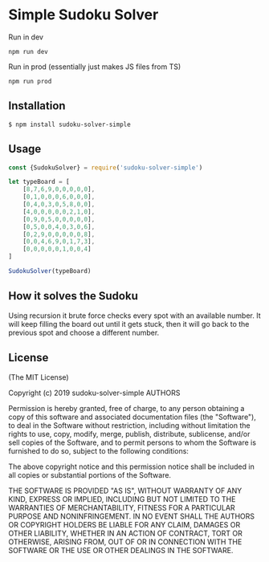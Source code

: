 # Simple Sudoku Solver

Run in dev

`npm run dev`

Run in prod (essentially just makes JS files from TS)

`npm run prod`


## Installation
```
$ npm install sudoku-solver-simple
```

## Usage
```javascript
const {SudokuSolver} = require('sudoku-solver-simple')

let typeBoard = [
    [8,7,6,9,0,0,0,0,0],
    [0,1,0,0,0,6,0,0,0],
    [0,4,0,3,0,5,8,0,0],
    [4,0,0,0,0,0,2,1,0],
    [0,9,0,5,0,0,0,0,0],
    [0,5,0,0,4,0,3,0,6],
    [0,2,9,0,0,0,0,0,8],
    [0,0,4,6,9,0,1,7,3],
    [0,0,0,0,0,1,0,0,4]
]

SudokuSolver(typeBoard)
```

## How it solves the Sudoku

Using recursion it brute force checks every spot with an available number. It will keep filling the board out until it gets stuck, then it will go back to the previous spot and choose a different number.

## License
(The MIT License)

Copyright (c) 2019 sudoku-solver-simple AUTHORS 

Permission is hereby granted, free of charge, to any person obtaining a copy
of this software and associated documentation files (the "Software"), to
deal in the Software without restriction, including without limitation the
rights to use, copy, modify, merge, publish, distribute, sublicense, and/or
sell copies of the Software, and to permit persons to whom the Software is
furnished to do so, subject to the following conditions:

The above copyright notice and this permission notice shall be included in
all copies or substantial portions of the Software.

THE SOFTWARE IS PROVIDED "AS IS", WITHOUT WARRANTY OF ANY KIND, EXPRESS OR
IMPLIED, INCLUDING BUT NOT LIMITED TO THE WARRANTIES OF MERCHANTABILITY,
FITNESS FOR A PARTICULAR PURPOSE AND NONINFRINGEMENT. IN NO EVENT SHALL THE
AUTHORS OR COPYRIGHT HOLDERS BE LIABLE FOR ANY CLAIM, DAMAGES OR OTHER
LIABILITY, WHETHER IN AN ACTION OF CONTRACT, TORT OR OTHERWISE, ARISING
FROM, OUT OF OR IN CONNECTION WITH THE SOFTWARE OR THE USE OR OTHER DEALINGS
IN THE SOFTWARE.